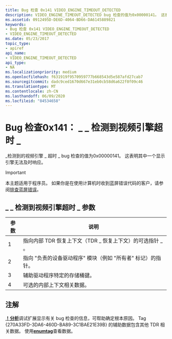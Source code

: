 ```yaml
---
title: Bug 检查 0x141 VIDEO_ENGINE_TIMEOUT_DETECTED
description: VIDEO_ENGINE_TIMEOUT_DETECTED bug 检查的值为0x00000141。 这表明其中一个显示引擎无法及时响应。
ms.assetid: 0912495D-DE6D-4064-BD66-DA6145889821
keywords:
- Bug 检查 0x141 VIDEO_ENGINE_TIMEOUT_DETECTED
- VIDEO_ENGINE_TIMEOUT_DETECTED
ms.date: 05/23/2017
topic_type:
- apiref
api_name:
- VIDEO_ENGINE_TIMEOUT_DETECTED
api_type:
- NA
ms.localizationpriority: medium
ms.openlocfilehash: f631919f9570959777b668543d5e587afd27cab7
ms.sourcegitcommit: dadc9ced1670d667e31eb0cb58d6a622f0f09c46
ms.translationtype: MT
ms.contentlocale: zh-CN
ms.lasthandoff: 06/09/2020
ms.locfileid: "84534658"
---
```

# <a name="bug-check-0x141-video_engine_timeout_detected"></a>Bug 检查0x141： \_ \_ 检测到视频引擎超时 \_


\_检测到的视频引擎 \_ 超时 \_ bug 检查的值为0x00000141。 这表明其中一个显示引擎无法及时响应。

> [!IMPORTANT]
> 本主题适用于程序员。 如果你是在使用计算机时收到蓝屏错误代码的客户，请参阅[排查蓝屏错误](https://www.windows.com/stopcode)。


## <a name="video_engine_timeout_detected-parameters"></a>\_ \_ 检测到视频引擎超时 \_ 参数


| 参数 | 说明                                                                 |
|-----------|-----------------------------------------------------------------------------|
| 1         | 指向内部 TDR 恢复上下文（TDR \_ 恢复上下文）的可选指针 \_ 。 |
| 2         | 指向 "负责的设备驱动程序" 模块（例如 "所有者" 标记）的指针。          |
| 3         | 辅助驱动程序特定的存储桶键。                                |
| 4         | 可选的内部上下文相关数据。                                   |

 

<a name="remarks"></a>注解
-------

[**！分析**](-analyze.md)调试扩展显示有关 bug 检查的信息，可帮助确定根本原因。
Tag {270A33FD-3DA6-460D-BA89-3C1BAE21E39B} 的辅助数据包含其他 TDR 相关数据。 使用[**enumtag**](-enumtag--enumerate-secondary-callback-data-.md)查看数据。

 

 




